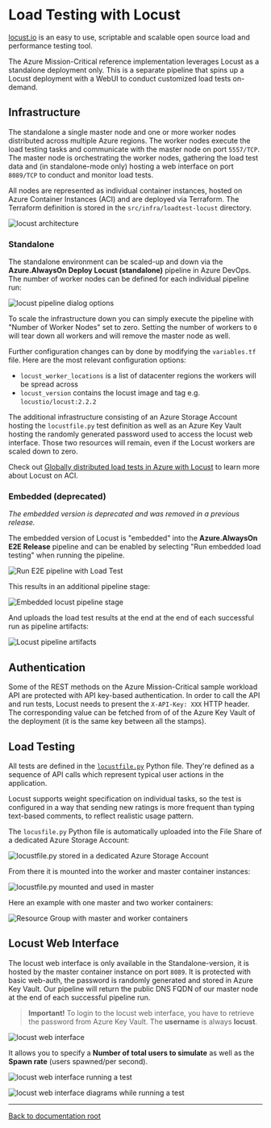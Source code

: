# Load Testing with Locust

[locust.io](https://locust.io) is an easy to use, scriptable and scalable open source load and performance testing tool.

The Azure Mission-Critical reference implementation leverages Locust as a standalone deployment only. This is a separate pipeline that spins up a Locust deployment with a WebUI to conduct customized load tests on-demand.

## Infrastructure

The standalone a single master node and one or more worker nodes distributed across multiple Azure regions. The worker nodes execute the load testing tasks and communicate with the master node on port `5557/TCP`. The master node is orchestrating the worker nodes, gathering the load test data and (in standalone-mode only) hosting a web interface on port `8089/TCP` to conduct and monitor load tests.

All nodes are represented as individual container instances, hosted on Azure Container Instances (ACI) and are deployed via Terraform. The Terraform definition is stored in the `src/infra/loadtest-locust` directory.

![locust architecture](screenshots/locust_architecture.png)

### Standalone

The standalone environment can be scaled-up and down via the **Azure.AlwaysOn Deploy Locust (standalone)** pipeline in Azure DevOps. The number of worker nodes can be defined for each individual pipeline run:

![locust pipeline dialog options](screenshots/locust_pipeline_dialog.png)

To scale the infrastructure down you can simply execute the pipeline with "Number of Worker Nodes" set to zero. Setting the number of workers to `0` will tear down all workers and will remove the master node as well.

Further configuration changes can by done by modifying the `variables.tf` file. Here are the most relevant configuration options:

* `locust_worker_locations` is a list of datacenter regions the workers will be spread across
* `locust_version` contains the locust image and tag e.g. `locustio/locust:2.2.2`

The additional infrastructure consisting of an Azure Storage Account hosting the `locustfile.py` test definition as well as an Azure Key Vault hosting the randomly generated password used to access the locust web interface. Those two resources will remain, even if the Locust workers are scaled down to zero.

Check out [Globally distributed load tests in Azure with Locust](https://medium.com/microsoftazure/globally-distributed-load-tests-in-azure-with-locust-aeb3a365cd60?source=friends_link&sk=af2c76b46c2cfebd4c972106c9ecbadc) to learn more about Locust on ACI.

### Embedded (deprecated)

*The embedded version is deprecated and was removed in a previous release.*

The embedded version of Locust is "embedded" into the **Azure.AlwaysOn E2E Release** pipeline and can be enabled by selecting "Run embedded load testing" when running the pipeline.

![Run E2E pipeline with Load Test](screenshots/locust_run_e2e_pipeline.png)

This results in an additional pipeline stage:

![Embedded locust pipeline stage](screenshots/locust_embedded_stage.png)

And uploads the load test results at the end at the end of each successful run as pipeline artifacts:

![Locust pipeline artifacts](screenshots/locust_embedded_artifacts.png)

## Authentication

Some of the REST methods on the Azure Mission-Critical sample workload API are protected with API key-based authentication. In order to call the API and run tests, Locust needs to present the `X-API-Key: XXX` HTTP header. The corresponding value can be fetched from of of the Azure Key Vault of the deployment (it is the same key between all the stamps).

## Load Testing

All tests are defined in the [`locustfile.py`](./locustfile.py) Python file. They're defined as a sequence of API calls which represent typical user actions in the application.

Locust supports weight specification on individual tasks, so the test is configured in a way that sending new ratings is more frequent than typing text-based comments, to reflect realistic usage pattern.

The `locusfile.py` Python file is automatically uploaded into the File Share of a dedicated Azure Storage Account:

![locustfile.py stored in a dedicated Azure Storage Account](screenshots/locustfile_storageaccount.png)

From there it is mounted into the worker and master container instances:

![locustfile.py mounted and used in master](screenshots/locustfile_storageaccount_master.png)

Here an example with one master and two worker containers:

![Resource Group with master and worker containers](screenshots/locust_master_and_workers.png)

## Locust Web Interface

The locust web interface is only available in the Standalone-version, it is hosted by the master container instance on port `8089`. It is protected with basic web-auth, the password is randomly generated and stored in Azure Key Vault. Our pipeline will return the public DNS FQDN of our master node at the end of each successful pipeline run.

> **Important!** To login to the locust web interface, you have to retrieve the password from Azure Key Vault. The **username** is always **locust**.

![locust web interface](screenshots/locust_loadtesting_webinterface1.png)

It allows you to specify a **Number of total users to simulate** as well as the **Spawn rate** (users spawned/per second).

![locust web interface running a test](screenshots/locust_loadtesting_webinterface2.png)

![locust web interface diagrams while running a test](screenshots/locust_loadtesting_webinterface3.png)

---

[Back to documentation root](/docs/README.md)
